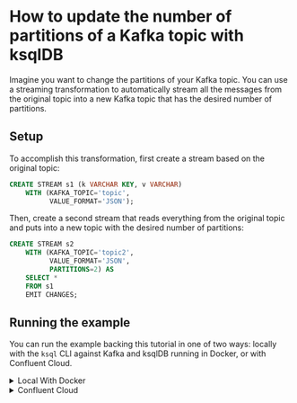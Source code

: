 <!-- title: How to update the number of partitions of a Kafka topic with ksqlDB -->
<!-- description: In this tutorial, learn how to update the number of partitions of a Kafka topic with ksqlDB. -->

# How to update the number of partitions of a Kafka topic with ksqlDB

Imagine you want to change the partitions of your Kafka topic. You can use a streaming transformation to automatically stream all the messages from the original topic into a new Kafka topic that has the desired number of partitions.

## Setup

To accomplish this transformation, first create a stream based on the original topic:

```sql
CREATE STREAM s1 (k VARCHAR KEY, v VARCHAR)
    WITH (KAFKA_TOPIC='topic',
          VALUE_FORMAT='JSON');
```

Then, create a second stream that reads everything from the original topic and puts into a new topic with the desired number of partitions:

```sql
CREATE STREAM s2
    WITH (KAFKA_TOPIC='topic2',
          VALUE_FORMAT='JSON',
          PARTITIONS=2) AS
    SELECT *
    FROM s1
    EMIT CHANGES;
```

## Running the example

You can run the example backing this tutorial in one of two ways: locally with the `ksql` CLI against Kafka and ksqlDB running in Docker, or with Confluent Cloud.

<details>
  <summary>Local With Docker</summary>

  ### Prerequisites

  * Docker running via [Docker Desktop](https://docs.docker.com/desktop/) or [Docker Engine](https://docs.docker.com/engine/install/)
  * [Docker Compose](https://docs.docker.com/compose/install/). Ensure that the command `docker compose version` succeeds.

  ### Run the commands

  Clone the `confluentinc/tutorials` GitHub repository (if you haven't already) and navigate to the `tutorials` directory:

  ```shell
  git clone git@github.com:confluentinc/tutorials.git
  cd tutorials
  ```

  Start ksqlDB and Kafka:

  ```shell
  docker compose -f ./docker/docker-compose-ksqldb.yml up -d
  ```

  Next, open the ksqlDB CLI:

  ```shell
  docker exec -it ksqldb-cli ksql http://ksqldb-server:8088
  ```

  Run the following SQL statements to create the `s1` stream backed by Kafka running in Docker and populate it with test data.

  ```sql
  CREATE STREAM s1 (k VARCHAR KEY, v VARCHAR)
      WITH (KAFKA_TOPIC='topic',
            PARTITIONS=1,
            VALUE_FORMAT='JSON');
  ```

  ```sql
  INSERT INTO s1 (k, v) VALUES ('hello', 'world');
  INSERT INTO s1 (k, v) VALUES ('foo', 'bar');
  INSERT INTO s1 (k, v) VALUES ('bar', 'baz');
  ```

  Next, run the `CREATE STREAM AS SELECT` query to populate a new topic, `topic2` with the same
  events in `topic` but having 2 partitions.

  ```sql
  SET 'auto.offset.reset'='earliest';

  CREATE STREAM s2
      WITH (KAFKA_TOPIC='topic2',
            VALUE_FORMAT='JSON',
            PARTITIONS=2) AS
      SELECT *
      FROM s1
      EMIT CHANGES;
  ```

  Observe the expected number of partitions when you run the `kafka-topics` command in the broker container:

  ```shell
  docker exec -it broker kafka-topics --bootstrap-server localhost:29092 --describe --topic topic1
  ```

  ```shell
  docker exec -it broker kafka-topics --bootstrap-server localhost:29092 --describe --topic topic2
  ```

  When you are finished, exit the ksqlDB CLI by entering `CTRL-D` and clean up the containers used for this tutorial by running:

  ```shell
  docker compose -f ./docker/docker-compose-ksqldb.yml down
  ```

</details>

<details>
  <summary>Confluent Cloud</summary>

  ### Prerequisites

  * A [Confluent Cloud](https://confluent.cloud/signup) account
  * The [Confluent CLI](https://docs.confluent.io/confluent-cli/current/install.html) installed on your machine

  ### Create Confluent Cloud resources

  Login to your Confluent Cloud account:

  ```shell
  confluent login --prompt --save
  ```

  Install a CLI plugin that will streamline the creation of resources in Confluent Cloud:

  ```shell
  confluent plugin install confluent-cloud_kickstart
  ```

  Run the following command to create a Confluent Cloud environment and Kafka cluster. This will create 
  resources in AWS region `us-west-2` by default, but you may override these choices by passing the `--cloud` argument with
  a value of `aws`, `gcp`, or `azure`, and the `--region` argument that is one of the cloud provider's supported regions,
  which you can list by running `confluent kafka region list --cloud <CLOUD PROVIDER>`
  
  ```shell
  confluent cloud-kickstart --name ksqldb-tutorial \
    --environment-name ksqldb-tutorial \
    --output-format stdout
  ```

  Now, create a ksqlDB cluster by first getting your user ID of the form `u-123456` when you run this command:

  ```shell
  confluent iam user list
  ```

  And then create a ksqlDB cluster called `ksqldb-tutorial` with access linked to your user account:

  ```shell
  confluent ksql cluster create ksqldb-tutorial \
    --credential-identity <USER ID>
  ```

  ### Run the commands

  Login to the [Confluent Cloud Console](https://confluent.cloud/). Select `Environments` in the lefthand navigation,
  and then click the `ksqldb-tutorial` environment tile. Click the `ksqldb-tutorial` Kafka cluster tile, and then
  select `ksqlDB` in the lefthand navigation.

  The cluster may take a few minutes to be provisioned. Once its status is `Up`, click the cluster name and scroll down to the editor.

  In the query properties section at the bottom, change the value for `auto.offset.reset` to `Earliest` so that ksqlDB 
  will consume from the beginning of the stream we create.

  Enter the following statements in the editor and click `Run query`. This creates the `s1` stream and
  populates it with test data.


  ```sql
  CREATE STREAM s1 (k VARCHAR KEY, v VARCHAR)
      WITH (KAFKA_TOPIC='topic',
            PARTITIONS=1,
            VALUE_FORMAT='JSON');

  INSERT INTO s1 (k, v) VALUES ('hello', 'world');
  INSERT INTO s1 (k, v) VALUES ('foo', 'bar');
  INSERT INTO s1 (k, v) VALUES ('bar', 'baz');
  ```

  Now paste the `CREATE STREAM AS SELECT` query to populate a new topic, `topic2` with the same
  events in `topic` but having 2 partitions.

  ```sql
  CREATE STREAM s2
      WITH (KAFKA_TOPIC='topic2',
            VALUE_FORMAT='JSON',
            PARTITIONS=2) AS
      SELECT *
      FROM s1
      EMIT CHANGES;
  ```

  Observe the expected number of partitions for the `topic` and `topic2` topics when you navigate
  to `Topics` in the lefthand navigation of the Confluent Cloud Console.

  ### Clean up

  When you are finished, delete the `ksqldb-tutorial` environment by first getting the environment ID of the form 
  `env-123456` corresponding to it:

  ```shell
  confluent environment list
  ```

  Delete the environment, including all resources created for this tutorial:

  ```shell
  confluent environment delete <ENVIRONMENT ID>
  ```

</details>
